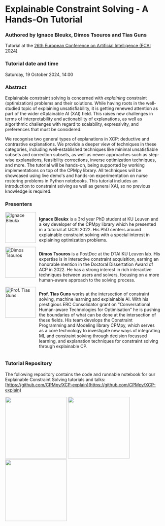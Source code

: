 # Explainable Constraint Solving - A Hands-On Tutorial

### Authored by Ignace Bleukx, Dimos Tsouros and Tias Guns

Tutorial at the [26th European Conference on Artificial Intelligence (ECAI 2024)](https://www.ecai2024.eu/)

### Tutorial date and time
Saturday, 19 October 2024, 14:00

### Abstract
Explainable constraint solving is concerned with *explaining* constraint (optimization) problems and their solutions. While having roots in the well-studied topic of explaining unsatisfiability, it is getting renewed attention as part of the wider eXplainable AI (XAI) field. 
This raises new challenges in terms of interpretability and actionability of explanations, as well as algorithmic challenges with regard to scalability, expressivity, and preferences that must be considered.

We recognise two general types of explanations in XCP: deductive and contrastive explanations. 
We provide a deeper view of techniques in these categories, including well-established techniques like minimal unsatisfiable subsets and correction subsets, as well as newer approaches such as step-wise explanations, feasibility corrections, inverse optimization techniques, and more. 
The tutorial will be hands-on, being supported by working implementations on top of the CPMpy library. 
All techniques will be showcased using live demo's and hands-on experimentation on nurse rostering problems in Python notebooks. 
This tutorial includes an introduction to constraint solving as well as general XAI, so no previous knowledge is required.

### Presenters

<div style="display: flex; align-items: flex-start;">
  <img src="https://cp2023.a4cp.org/images/speakers/ignace_cropped.jpg" alt="Ignace Bleukx" width="100" style="margin-right: 10px;">
  <p><strong>Ignace Bleukx</strong> is a 3rd year PhD student at KU Leuven and a key developer of the CPMpy library which he presented in a tutorial at IJCAI 2022. His PhD centers around explainable constraint solving with a special interest in explaining optimization problems.</p>
</div>

<div style="display: flex; align-items: flex-start;">
  <img src="https://dimostsouros.github.io/images/picture_tsouros2.png" alt="Dimos Tsouros" width="100" style="margin-right: 10px;">
  <p><strong>Dimos Tsouros</strong> is a PostDoc at the DTAI KU Leuven lab. His expertise is in interactive constraint acquisition, earning an honorable mention in the Doctoral Dissertation Award of ACP in 2022. He has a strong interest in rich interactive techniques between users and solvers, focusing on a more human-aware approach to the solving process.</p>
</div>

<div style="display: flex; align-items: flex-start;">
  <img src="https://people.cs.kuleuven.be/~tias.guns/img/profile_erc_square.jpeg" alt="Prof. Tias Guns" width="100" style="margin-right: 10px;">
  <p><strong>Prof. Tias Guns</strong> works at the intersection of constraint solving, machine learning and explainable AI. With his prestigious ERC Consolidator grant on "Conversational Human-aware Technologies for Optimisation" he is pushing the boundaries of what can be done at the intersection of these fields. His team develops the Constraint Programming and Modeling library CPMpy, which serves as a core technology to investigate new ways of integrating ML and constraint solving through decision focussed learning, and explanation techniques for constraint solving through explainable CP.</p>
</div>


### Tutorial Repository
The following repository contains the code and runnable notebook for our Explainable Constraint Solving tutorials and talks: [https://github.com/CPMpy/XCP-explain](https://github.com/CPMpy/XCP-explain)


<p float="left">
  <img src="https://erc.europa.eu/sites/default/files/LOGO_ERC-FLAG_EU_.jpg" width="200" />
  <img src="https://people.cs.kuleuven.be/~tias.guns/chat-opt.png" width="200" />
  <img src="https://tuples.ai/wp-content/uploads/2022/12/logotuples.png" width="200" />
</p>